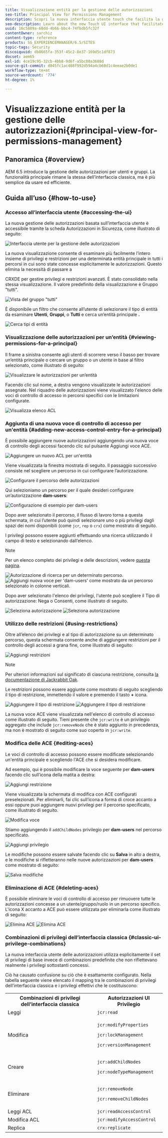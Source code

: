 ```yaml
---
title: Visualizzazione entità per la gestione delle autorizzazioni
seo-title: Principal View for Permissions Management
description: Scopri la nuova interfaccia utente touch che facilita la gestione delle autorizzazioni.
seo-description: Learn about the new Touch UI interface that facilitates permissions management.
uuid: 16c5889a-60dd-4b66-bbc4-74fbdb5fc32f
contentOwner: sarchiz
content-type: reference
products: SG_EXPERIENCEMANAGER/6.5/SITES
topic-tags: Security
discoiquuid: db8665fa-353f-45c2-8e37-169d5c1df873
docset: aem65
exl-id: 4ce19c95-32cb-4bb8-9d6f-a5bc08a3688d
source-git-commit: d045fc1ac408f992d594a4cb68d1c4eeae2b0de1
workflow-type: tm+mt
source-wordcount: '774'
ht-degree: 1%

---
```



# Visualizzazione entità per la gestione delle autorizzazioni{#principal-view-for-permissions-management}

## Panoramica {#overview}

AEM 6.5 introduce la gestione delle autorizzazioni per utenti e gruppi. La funzionalità principale rimane la stessa dell’interfaccia classica, ma è più semplice da usare ed efficiente.

## Guida all’uso {#how-to-use}

### Accesso all’interfaccia utente {#accessing-the-ui}

La nuova gestione delle autorizzazioni basata sull’interfaccia utente è accessibile tramite la scheda Autorizzazioni in Sicurezza, come illustrato di seguito:

![Interfaccia utente per la gestione delle autorizzazioni](assets/screen_shot_2019-03-17at63333pm.png)

La nuova visualizzazione consente di esaminare più facilmente l’intero insieme di privilegi e restrizioni per una determinata entità principale in tutti i percorsi in cui sono state concesse esplicitamente le autorizzazioni. Questo elimina la necessità di passare a

CRXDE per gestire privilegi e restrizioni avanzati. È stato consolidato nella stessa visualizzazione. Il valore predefinito della visualizzazione è Gruppo &quot;tutti&quot;.

![Vista del gruppo &quot;tutti&quot;](assets/unu-1.png)

È disponibile un filtro che consente all’utente di selezionare il tipo di entità da esaminare **Utenti**, **Gruppi**, o **Tutti** e cerca un’entità principale **.**

![Cerca tipi di entità](assets/image2019-3-20_23-52-51.png)

### Visualizzazione delle autorizzazioni per un’entità {#viewing-permissions-for-a-principal}

Il frame a sinistra consente agli utenti di scorrere verso il basso per trovare un’entità principale o cercare un gruppo o un utente in base al filtro selezionato, come illustrato di seguito:

![Visualizzare le autorizzazioni per un’entità](assets/doi-1.png)

Facendo clic sul nome, a destra vengono visualizzate le autorizzazioni assegnate. Nel riquadro delle autorizzazioni viene visualizzato l&#39;elenco delle voci di controllo di accesso in percorsi specifici con le limitazioni configurate.

![Visualizza elenco ACL](assets/trei-1.png)

### Aggiunta di una nuova voce di controllo di accesso per un&#39;entità {#adding-new-access-control-entry-for-a-principal}

È possibile aggiungere nuove autorizzazioni aggiungendo una nuova voce di controllo degli accessi facendo clic sul pulsante Aggiungi voce ACE.

![Aggiungere un nuovo ACL per un&#39;entità](assets/patru.png)

Viene visualizzata la finestra mostrata di seguito. Il passaggio successivo consiste nel scegliere un percorso in cui configurare l’autorizzazione.

![Configurare il percorso delle autorizzazioni](assets/cinci-1.png)

Qui selezioniamo un percorso per il quale desideri configurare un’autorizzazione **dam-users**:

![Configurazione di esempio per dam-users](assets/sase-1.png)

Dopo aver selezionato il percorso, il flusso di lavoro torna a questa schermata, in cui l’utente può quindi selezionare uno o più privilegi dagli spazi dei nomi disponibili (come `jcr`, `rep` o `crx`) come mostrato di seguito.

I privilegi possono essere aggiunti effettuando una ricerca utilizzando il campo di testo e selezionando dall’elenco.

>[!NOTE]
>
>Per un elenco completo dei privilegi e delle descrizioni, vedere [questa pagina](/help/sites-administering/user-group-ac-admin.md#access-right-management).

![Autorizzazione di ricerca per un determinato percorso.](assets/image2019-3-21_0-5-47.png) ![Aggiungi nuova voce per &#39;dam-users&#39; come mostrato da un percorso selezionato in colonne verticali.](assets/image2019-3-21_0-6-53.png)

Dopo aver selezionato l&#39;elenco dei privilegi, l&#39;utente può scegliere il Tipo di autorizzazione: Nega o Consenti, come illustrato di seguito.

![Seleziona autorizzazione](assets/screen_shot_2019-03-17at63938pm.png) ![Seleziona autorizzazione](assets/screen_shot_2019-03-17at63947pm.png)

### Utilizzo delle restrizioni {#using-restrictions}

Oltre all’elenco dei privilegi e al tipo di autorizzazione su un determinato percorso, questa schermata consente anche di aggiungere restrizioni per il controllo degli accessi a grana fine, come illustrato di seguito:

![Aggiungi restrizioni](assets/image2019-3-21_1-4-14.png)

>[!NOTE]
>
>Per ulteriori informazioni sul significato di ciascuna restrizione, consulta [la documentazione di Jackrabbit Oak](https://jackrabbit.apache.org/oak/docs/security/authorization/restriction.html).

Le restrizioni possono essere aggiunte come mostrato di seguito scegliendo il tipo di restrizione, immettendo il valore e premendo il tasto **+** icona.

![Aggiungere il tipo di restrizione](assets/sapte-1.png) ![Aggiungere il tipo di restrizione](assets/opt-1.png)

La nuova voce ACE viene visualizzata nell&#39;elenco di controllo di accesso come illustrato di seguito. Tieni presente che `jcr:write` è un privilegio aggregato che include `jcr:removeNode` che è stato aggiunto in precedenza, ma non è mostrato di seguito come suo coperto in `jcr:write`.

### Modifica delle ACE {#editing-aces}

Le voci di controllo di accesso possono essere modificate selezionando un&#39;entità principale e scegliendo l&#39;ACE che si desidera modificare.

Ad esempio, qui è possibile modificare la voce seguente per **dam-users** facendo clic sull’icona della matita a destra:

![Aggiungi restrizione](assets/image2019-3-21_0-35-39.png)

Viene visualizzata la schermata di modifica con ACE configurati preselezionati. Per eliminarli, fai clic sull’icona a forma di croce accanto a essi oppure puoi aggiungere nuovi privilegi per il percorso specificato, come illustrato di seguito.

![Modifica voce](assets/noua-1.png)

Stiamo aggiungendo il `addChildNodes` privilegio per **dam-users** nel percorso specificato.

![Aggiungi privilegio](assets/image2019-3-21_0-45-35.png)

Le modifiche possono essere salvate facendo clic su **Salva** in alto a destra, e le modifiche si rifletteranno nelle nuove autorizzazioni per **dam-users** come mostrato di seguito:

![Salva modifiche](assets/zece-1.png)

### Eliminazione di ACE {#deleting-aces}

È possibile eliminare le voci di controllo di accesso per rimuovere tutte le autorizzazioni concesse a un utente/gruppo/ruolo in un percorso specifico. L&#39;icona X accanto a ACE può essere utilizzata per eliminarla come illustrato di seguito:

![Elimina ACE](assets/image2019-3-21_0-53-19.png) ![Elimina ACE](assets/unspe.png)

### Combinazioni di privilegi dell’interfaccia classica {#classic-ui-privilege-combinations}

La nuova interfaccia utente delle autorizzazioni utilizza esplicitamente il set di privilegi di base invece di combinazioni predefinite che non riflettevano realmente i privilegi sottostanti concessi.

Ciò ha causato confusione su ciò che è esattamente configurato. Nella tabella seguente viene elencato il mapping tra le combinazioni di privilegi dell’interfaccia classica e i privilegi effettivi che le costituiscono:

<table>
 <tbody>
  <tr>
   <th>Combinazioni di privilegi dell’interfaccia classica</th>
   <th>Autorizzazioni UI Privilegio</th>
  </tr>
  <tr>
   <td>Leggi</td>
   <td><code>jcr:read</code></td>
  </tr>
  <tr>
   <td>Modifica</td>
   <td><p><code>jcr:modifyProperties</code></p> <p><code>jcr:lockManagement</code></p> <p><code>jcr:versionManagement</code></p> </td>
  </tr>
  <tr>
   <td>Creare</td>
   <td><p><code>jcr:addChildNodes</code></p> <p><code>jcr:nodeTypeManagement</code></p> </td>
  </tr>
  <tr>
   <td>Eliminare</td>
   <td><p><code>jcr:removeNode</code></p> <p><code>jcr:removeChildNodes</code></p> </td>
  </tr>
  <tr>
   <td>Leggi ACL</td>
   <td><code>jcr:readAccessControl</code></td>
  </tr>
  <tr>
   <td>Modifica ACL</td>
   <td><code>jcr:modifyAccessControl</code></td>
  </tr>
  <tr>
   <td>Replica</td>
   <td><code>crx:replicate</code></td>
  </tr>
 </tbody>
</table>
